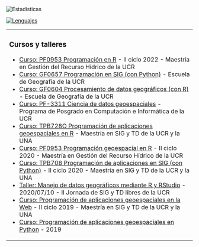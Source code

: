 ![Estadísticas](https://github-readme-stats.vercel.app/api?username=mfvargas)

[![Lenguajes](https://github-readme-stats.vercel.app/api/top-langs/?username=mfvargas)](https://github.com/anuraghazra/github-readme-stats)


<table>
  <tr>
    <td valign="top">

### Cursos y talleres
<!-- inicio de cursos y talleres -->
* [Curso: PF0953 Programación en R](https://pf0953-programacionr.github.io/2022-ii/) - II ciclo 2022 - Maestría en Gestión del Recurso Hídrico de la UCR
* [Curso: GF0657 Programación en SIG (con Python)](https://gf0657-programacionsig.github.io/) - Escuela de Geografía de la UCR
* [Curso: GF0604 Procesamiento de datos geográficos (con R)](https://gf0604-procesamientodatosgeograficos.github.io/) - Escuela de Geografía de la UCR
* [Curso: PF-3311 Ciencia de datos geoespaciales](https://pf3311-cienciadatosgeoespaciales.github.io/) - Programa de Posgrado en Computación e Informática de la UCR
* [Curso: TPB728O Programación de aplicaciones geoespaciales en R](https://tpb728o-programaciongeoespacialr.github.io/) - Maestría en SIG y TD de la UCR y la UNA
* [Curso: PF0953 Programación geoespacial en R](https://pf0953-programaciongeoespacialr-2020.github.io/) - II ciclo 2020 - Maestría en Gestión del Recurso Hídrico de la UCR
* [Curso: TPB708 Programación de aplicaciones en SIG (con Python)](https://tpb708-programacionsig-2020.github.io/) - II ciclo 2020 - Maestría en SIG y TD de la UCR y la UNA
* [Taller: Manejo de datos geográficos mediante R y RStudio](https://taller-r-jornadas-sigtd-2020.github.io/) - 2020/07/10 - II Jornada de SIG y TD libres de la UCR
* [Curso: Programación de aplicaciones geoespaciales en la Web](https://mfvargas.github.io/curso-programacion-web-geoespacial/) - II ciclo 2019 - Maestría en SIG y TD de la UCR y la UNA
* [Curso: Programación de aplicaciones geoespaciales en Python](https://github.com/mfvargas/curso-python-geoespacial/) - 2019
<!-- fin de cursos y talleres -->
</td>
</tr></table>

<!--
![Contador](https://profile-counter.glitch.me/{mfvargas}/count.svg)
-->
<img align="right" height="15" src="https://profile-counter.glitch.me/{mfvargas}/count.svg">


<!--
**mfvargas/mfvargas** is a ✨ _special_ ✨ repository because its `README.md` (this file) appears on your GitHub profile.

### Hi there 👋

Here are some ideas to get you started:

- 🔭 I’m currently working on ...
- 🌱 I’m currently learning ...
- 👯 I’m looking to collaborate on ...
- 🤔 I’m looking for help with ...
- 💬 Ask me about ...
- 📫 How to reach me: ...
- 😄 Pronouns: ...
- ⚡ Fun fact: ...
-->
